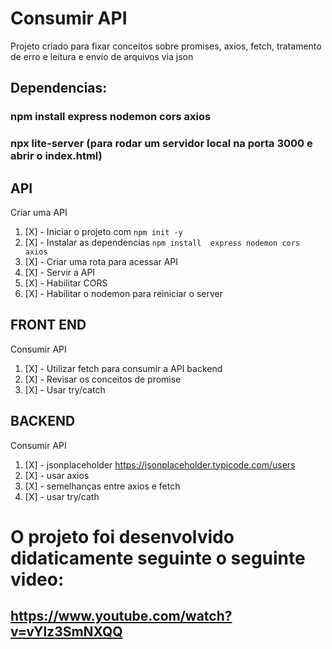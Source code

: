# Consumir API

Projeto criado para fixar conceitos sobre promises, axios, fetch, tratamento de erro e leitura e envio de arquivos via json


## Dependencias:
  ### npm install express nodemon cors axios 
  ### npx lite-server (para rodar um servidor local na porta 3000 e abrir o index.html)

## API

Criar uma API
1. [X] - Iniciar o projeto com `npm init -y`
1. [X]  - Instalar as dependencias  `npm install  express nodemon cors axios`
1. [X]  - Criar uma rota para acessar API
1. [X]  - Servir a API
1. [X]  - Habilitar CORS
1. [X]  - Habilitar  o nodemon para reiniciar  o server

## FRONT END
Consumir API
1. [X]  - Utilizar fetch para consumir a API backend
1. [X]  - Revisar os conceitos de promise
1. [X]  - Usar try/catch


## BACKEND 
Consumir API
1. [X] - jsonplaceholder https://jsonplaceholder.typicode.com/users
1. [X] - usar axios
1. [X] - semelhanças entre axios e fetch
1. [X] - usar try/cath

# O projeto foi desenvolvido didaticamente seguinte o seguinte video:
## https://www.youtube.com/watch?v=vYlz3SmNXQQ
